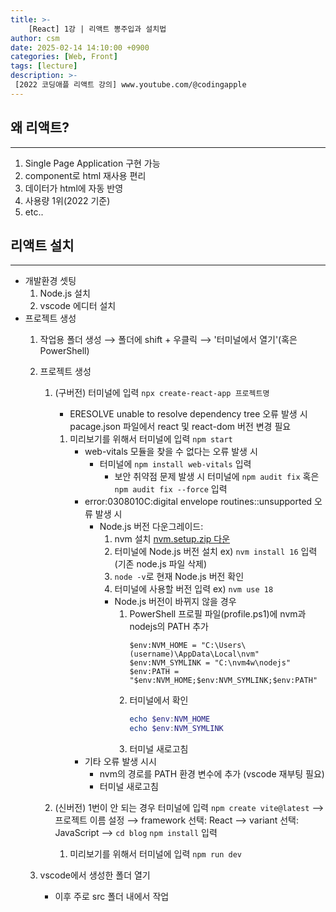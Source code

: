 ```yaml
---
title: >-
    [React] 1강 | 리액트 뽕주입과 설치법
author: csm
date: 2025-02-14 14:10:00 +0900
categories: [Web, Front]
tags: [lecture]
description: >-
 [2022 코딩애플 리액트 강의] www.youtube.com/@codingapple
---
```


## 왜 리액트?
---
1. Single Page Application 구현 가능
2. component로 html 재사용 편리
3. 데이터가 html에 자동 반영
4. 사용량 1위(2022 기준)
5. etc..

## 리액트 설치
---
- 개발환경 셋팅
    1. Node.js 설치
    2. vscode 에디터 설치
- 프로젝트 생성
    1. 작업용 폴더 생성 ⟶ 폴더에 shift + 우클릭 ⟶ '터미널에서 열기'(혹은 PowerShell)
    2. 프로젝트 생성
        1. (구버전) 터미널에 입력 `npx create-react-app 프로젝트명` 
            - ERESOLVE unable to resolve dependency tree 오류 발생 시
                pacage.json 파일에서 react 및 react-dom 버전 변경 필요
            1. 미리보기를 위해서 터미널에 입력 `npm start`
                - web-vitals 모듈을 찾을 수 없다는 오류 발생 시
                    - 터미널에 `npm install web-vitals` 입력  
                        - 보안 취약점 문제 발생 시
                                터미널에 `npm audit fix` 혹은 `npm audit fix --force` 입력
                - error:0308010C:digital envelope routines::unsupported 오류 발생 시
                    - Node.js 버전 다운그레이드:
                        1. nvm 설치 [nvm.setup.zip 다운](https://github.com/coreybutler/nvm-windows/releases)
                        2. 터미널에 Node.js 버전 설치 ex) `nvm install 16` 입력 (기존 node.js 파일 삭제)
                        3. `node -v`로 현재 Node.js 버전 확인
                        4. 터미널에 사용할 버전 입력 ex) `nvm use 18`
                        - Node.js 버전이 바뀌지 않을 경우
                            1. PowerShell 프로필 파일(profile.ps1)에 nvm과 nodejs의 PATH 추가
                                ```
                                $env:NVM_HOME = "C:\Users\(username)\AppData\Local\nvm"
                                $env:NVM_SYMLINK = "C:\nvm4w\nodejs"
                                $env:PATH = "$env:NVM_HOME;$env:NVM_SYMLINK;$env:PATH"
                                ```
                            2. 터미널에서 확인
                                ```powershell
                                echo $env:NVM_HOME
                                echo $env:NVM_SYMLINK
                                ```
                            3. 터미널 새로고침
                - 기타 오류 발생 시시
                    - nvm의 경로를 PATH 환경 변수에 추가 (vscode 재부팅 필요)
                    - 터미널 새로고침
            
        2. (신버전) 1번이 안 되는 경우 터미널에 입력 `npm create vite@latest`
             ⟶ 프로젝트 이름 설정 ⟶ framework 선택: React ⟶ variant 선택: JavaScript 
             ⟶ `cd blog` `npm install` 입력
             1. 미리보기를 위해서 터미널에 입력 `npm run dev`

    3. vscode에서 생성한 폴더 열기
        - 이후 주로 src 폴더 내에서 작업

